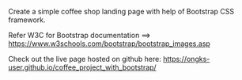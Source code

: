 Create a simple coffee shop landing page with help of Bootstrap CSS framework.

Refer W3C for Bootstrap documentation ==> https://www.w3schools.com/bootstrap/bootstrap_images.asp

Check out the live page hosted on github here: https://ongks-user.github.io/coffee_project_with_bootstrap/
